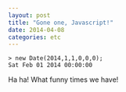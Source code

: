 ```yaml
---
layout: post
title: "Gone one, Javascript!"
date: 2014-04-08
categories: etc
---
```


    > new Date(2014,1,1,0,0,0);
    Sat Feb 01 2014 00:00:00

Ha ha! What funny times we have!
